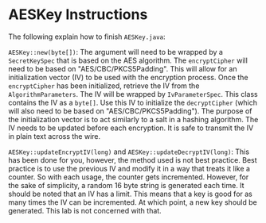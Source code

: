 # AESKey Instructions

The following explain how to finish `AESKey.java`:

`AESKey::new(byte[])`:
The argument will need to be wrapped by a `SecretKeySpec` that is based on the AES algorithm. The `encryptCipher` will need to be based on "AES/CBC/PKCS5Padding". This will allow for an initialization vector (IV) to be used with the encryption process. Once the `encryptCipher` has been initialized, retrieve the IV from the `AlgorithmParameters`. The IV will be wrapped by `IvParameterSpec`. This class contains the IV as a `byte[]`. Use this IV to initialize the `decryptCipher` (which will also need to be based on "AES/CBC/PKCS5Padding"). The purpose of the initialization vector is to act similarly to a salt in a hashing algorithm. The IV needs to be updated before each encryption. It is safe to transmit the IV in plain text across the wire. 

`AESKey::updateEncryptIV(long)` and `AESKey::updateDecryptIV(long)`:
This has been done for you, however, the method used is not best practice. Best practice is to use the previous IV and modify it in a way that treats it like a counter. So with each usage, the counter gets incremented. However, for the sake of simplicity, a random 16 byte string is generated each time. It should be noted that an IV has a limit. This means that a key is good for as many times the IV can be incremented. At which point, a new key should be generated. This lab is not concerned with that. 